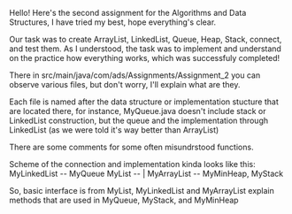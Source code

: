 Hello! Here's the second assignment for the Algorithms and Data Structures, I have tried my best, hope everything's clear.


Our task was to create ArrayList, LinkedList, Queue, Heap, Stack, connect, and test them.
As I understood, the task was to implement and understand on the practice how everything works, which was successfuly completed!

There in src/main/java/com/ads/Assignments/Assignment_2 you can observe various files, but don't worry, I'll explain what are they.

Each file is named after the data structure or implementation stucture that are located there, for instance, MyQueue.java doesn't include stack or LinkedList construction, but the queue
and the implementation through LinkedList (as we were told it's way better than ArrayList)

There are some comments for some often misundrstood functions.

Scheme of the connection and implementation kinda looks like this:
          MyLinkedList -- MyQueue
MyList -- |
          MyArrayList -- MyMinHeap, MyStack

So, basic interface is from MyList, MyLinkedList and MyArrayList explain methods that are used in MyQueue, MyStack, and MyMinHeap
